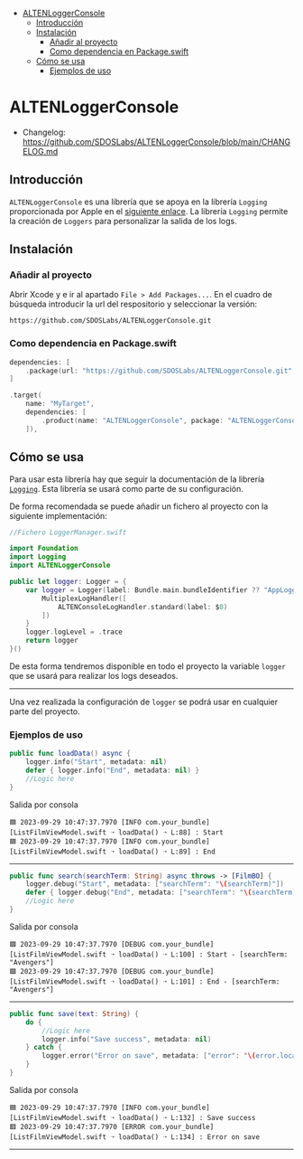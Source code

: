 - [ALTENLoggerConsole](#altenloggerconsole)
  - [Introducción](#introducción)
  - [Instalación](#instalación)
    - [Añadir al proyecto](#añadir-al-proyecto)
    - [Como dependencia en Package.swift](#como-dependencia-en-packageswift)
  - [Cómo se usa](#cómo-se-usa)
    - [Ejemplos de uso](#ejemplos-de-uso)

# ALTENLoggerConsole
- Changelog: https://github.com/SDOSLabs/ALTENLoggerConsole/blob/main/CHANGELOG.md

## Introducción
`ALTENLoggerConsole` es una librería que se apoya en la librería `Logging` proporcionada por Apple en el [siguiente enlace](https://github.com/apple/swift-log.git). La librería `Logging` permite la creación de `Loggers` para personalizar la salida de los logs.

## Instalación

### Añadir al proyecto

Abrir Xcode y e ir al apartado `File > Add Packages...`. En el cuadro de búsqueda introducir la url del respositorio y seleccionar la versión:
```
https://github.com/SDOSLabs/ALTENLoggerConsole.git
```

### Como dependencia en Package.swift

``` swift
dependencies: [
    .package(url: "https://github.com/SDOSLabs/ALTENLoggerConsole.git", .upToNextMajor(from: "2.0.1"))
]
```

``` swift
.target(
    name: "MyTarget",
    dependencies: [
        .product(name: "ALTENLoggerConsole", package: "ALTENLoggerConsole")
    ]),
```

## Cómo se usa

Para usar esta librería hay que seguir la documentación de la librería [`Logging`](https://github.com/apple/swift-log.git). Esta librería se usará como parte de su configuración.

De forma recomendada se puede añadir un fichero al proyecto con la siguiente implementación:

``` swift
//Fichero LoggerManager.swift

import Foundation
import Logging
import ALTENLoggerConsole

public let logger: Logger = {
    var logger = Logger(label: Bundle.main.bundleIdentifier ?? "AppLogger") {
        MultiplexLogHandler([
            ALTENConsoleLogHandler.standard(label: $0)
        ])
    }
    logger.logLevel = .trace
    return logger
}()
```
De esta forma tendremos disponible en todo el proyecto la variable `logger` que se usará para realizar los logs deseados.

---

Una vez realizada la configuración de `logger` se podrá usar en cualquier parte del proyecto.

### Ejemplos de uso

``` swift
public func loadData() async {
    logger.info("Start", metadata: nil)
    defer { logger.info("End", metadata: nil) }
    //Logic here
}
```
Salida por consola
```
🟦 2023-09-29 10:47:37.7970 [INFO com.your_bundle] [ListFilmViewModel.swift ➝ loadData() ➝ L:88] : Start
🟦 2023-09-29 10:47:37.7970 [INFO com.your_bundle] [ListFilmViewModel.swift ➝ loadData() ➝ L:89] : End
```
---
``` swift
public func search(searchTerm: String) async throws -> [FilmBO] {
    logger.debug("Start", metadata: ["searchTerm": "\(searchTerm)"])
    defer { logger.debug("End", metadata: ["searchTerm": "\(searchTerm)"]) }
    //Logic here
}
```
Salida por consola
```
🟩 2023-09-29 10:47:37.7970 [DEBUG com.your_bundle] [ListFilmViewModel.swift ➝ loadData() ➝ L:100] : Start - [searchTerm: "Avengers"]
🟩 2023-09-29 10:47:37.7970 [DEBUG com.your_bundle] [ListFilmViewModel.swift ➝ loadData() ➝ L:101] : End - [searchTerm: "Avengers"]
```
---
``` swift
public func save(text: String) {
    do {
        //Logic here
        logger.info("Save success", metadata: nil)
    } catch {
        logger.error("Error on save", metadata: ["error": "\(error.localizedDescription)"])
    }
}
```
Salida por consola
```
🟦 2023-09-29 10:47:37.7970 [INFO com.your_bundle] [ListFilmViewModel.swift ➝ loadData() ➝ L:132] : Save success
🟥 2023-09-29 10:47:37.7970 [ERROR com.your_bundle] [ListFilmViewModel.swift ➝ loadData() ➝ L:134] : Error on save
```
---

